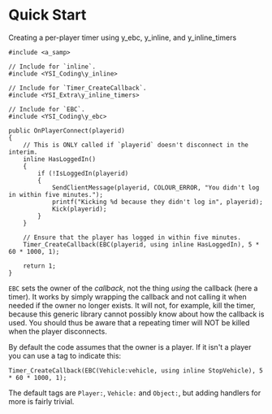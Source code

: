 # Quick Start

Creating a per-player timer using y_ebc, y_inline, and y_inline_timers

```pawn
#include <a_samp>

// Include for `inline`.
#include <YSI_Coding\y_inline>

// Include for `Timer_CreateCallback`.
#include <YSI_Extra\y_inline_timers>

// Include for `EBC`.
#include <YSI_Coding\y_ebc>

public OnPlayerConnect(playerid)
{
	// This is ONLY called if `playerid` doesn't disconnect in the interim.
	inline HasLoggedIn()
	{
		if (!IsLoggedIn(playerid)
		{
			SendClientMessage(playerid, COLOUR_ERROR, "You didn't log in within five minutes.");
			printf("Kicking %d because they didn't log in", playerid);
			Kick(playerid);
		}
	}

	// Ensure that the player has logged in within five minutes.
	Timer_CreateCallback(EBC(playerid, using inline HasLoggedIn), 5 * 60 * 1000, 1);

	return 1;
}
```

`EBC` sets the owner of the *callback*, not the thing *using* the callback (here a timer).  It works by simply wrapping the callback and not calling it when needed if the owner no longer exists.  It will not, for example, kill the timer, because this generic library cannot possibly know about how the callback is used.  You should thus be aware that a repeating timer will NOT be killed when the player disconnects.

By default the code assumes that the owner is a player.  If it isn't a player you can use a tag to indicate this:

```pawn
Timer_CreateCallback(EBC(Vehicle:vehicle, using inline StopVehicle), 5 * 60 * 1000, 1);
```

The default tags are `Player:`, `Vehicle:` and `Object:`, but adding handlers for more is fairly trivial.

